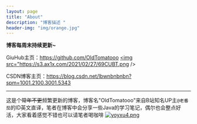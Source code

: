 ```yaml
---
layout: page
title: "About"
description: "博客描述 " 
header-img: "img/orange.jpg"
---
```

**博客每周末持续更新~**

GiuHub主页：https://github.com/OldTomatooo
<a href="github.com/oldtomatooo"><img src="https://s3.ax1x.com/2021/02/27/69CUBT.png /></a>
  
CSDN博客主页：https://blog.csdn.net/lbwnbnbnbn?spm=1001.2100.3001.5343

---

这是个~~常年不更~~频繁更新的博客，博客名"OldTomatooo"来自B站知名UP主`@老番茄`的ID英文直译，笔者在博客中会分享一些Java的学习笔记，偶尔也会整点好活，大家看着感觉不错也可以请笔者喝咖啡
[![yoyxu4.png](https://s3.ax1x.com/2021/02/21/yoyxu4.png)](https://imgchr.com/i/yoyxu4)
